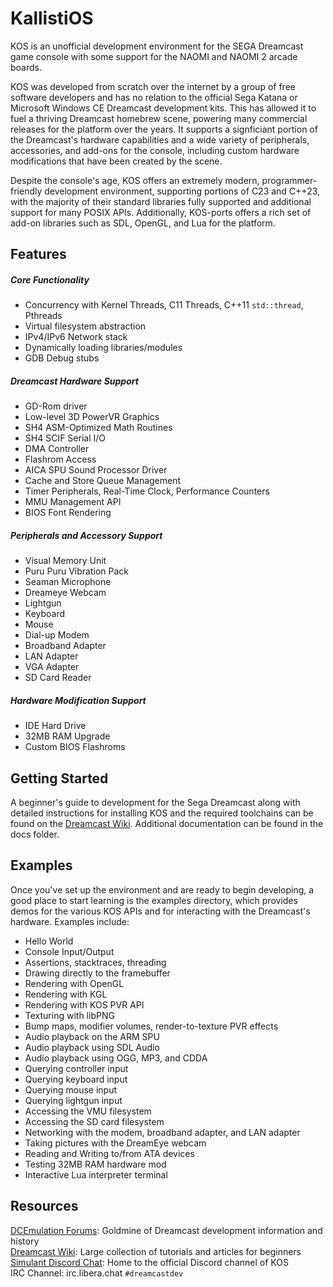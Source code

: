 # KallistiOS

KOS is an unofficial development environment for the SEGA Dreamcast game console with some support for the NAOMI and NAOMI 2 arcade boards.  

KOS was developed from scratch over the internet by a group of free software developers and has no relation to the official Sega Katana or Microsoft Windows CE Dreamcast development kits. This has allowed it to fuel a thriving Dreamcast homebrew scene, powering many commercial releases for the platform over the years. It supports a signficiant portion of the Dreamcast's hardware capabilities and a wide variety of peripherals, accessories, and add-ons for the console, including custom hardware modifications that have been created by the scene. 

Despite the console's age, KOS offers an extremely modern, programmer-friendly development environment, supporting portions of C23 and C++23, with the majority of their standard libraries fully supported and additional support for many POSIX APIs. Additionally, KOS-ports offers a rich set of add-on libraries such as SDL, OpenGL, and Lua for the platform.

## Features
##### Core Functionality
* Concurrency with Kernel Threads, C11 Threads, C++11 `std::thread`, Pthreads
* Virtual filesystem abstraction 
* IPv4/IPv6 Network stack
* Dynamically loading libraries/modules
* GDB Debug stubs

##### Dreamcast Hardware Support
* GD-Rom driver
* Low-level 3D PowerVR Graphics 
* SH4 ASM-Optimized Math Routines
* SH4 SCIF Serial I/O
* DMA Controller 
* Flashrom Access 
* AICA SPU Sound Processor Driver
* Cache and Store Queue Management
* Timer Peripherals, Real-Time Clock, Performance Counters
* MMU Management API 
* BIOS Font Rendering

##### Peripherals and Accessory Support
* Visual Memory Unit
* Puru Puru Vibration Pack
* Seaman Microphone
* Dreameye Webcam
* Lightgun 
* Keyboard
* Mouse
* Dial-up Modem
* Broadband Adapter
* LAN Adapter
* VGA Adapter
* SD Card Reader

##### Hardware Modification Support
* IDE Hard Drive
* 32MB RAM Upgrade
* Custom BIOS Flashroms

## Getting Started 
A beginner's guide to development for the Sega Dreamcast along with detailed instructions for installing KOS and the required toolchains can be found on the [Dreamcast Wiki](https://dreamcast.wiki/Getting_Started_with_Dreamcast_development). Additional documentation can be found in the docs folder. 

## Examples 
Once you've set up the environment and are ready to begin developing, a good place to start learning is the examples directory, which provides demos for the various KOS APIs and for interacting with the Dreamcast's hardware. Examples include:
- Hello World
- Console Input/Output
- Assertions, stacktraces, threading
- Drawing directly to the framebuffer
- Rendering with OpenGL
- Rendering with KGL
- Rendering with KOS PVR API
- Texturing with libPNG
- Bump maps, modifier volumes, render-to-texture PVR effects
- Audio playback on the ARM SPU
- Audio playback using SDL Audio
- Audio playback using OGG, MP3, and CDDA
- Querying controller input
- Querying keyboard input
- Querying mouse input
- Querying lightgun input
- Accessing the VMU filesystem
- Accessing the SD card filesystem
- Networking with the modem, broadband adapter, and LAN adapter
- Taking pictures with the DreamEye webcam
- Reading and Writing to/from ATA devices
- Testing 32MB RAM hardware mod
- Interactive Lua interpreter terminal

## Resources
[DCEmulation Forums](http://dcemulation.org/phpBB/viewforum.php?f=29): Goldmine of Dreamcast development information and history  
[Dreamcast Wiki](http://dreamcast.wiki): Large collection of tutorials and articles for beginners  
[Simulant Discord Chat](https://discord.gg/bpDZHT78PA): Home to the official Discord channel of KOS  
IRC Channel: irc.libera.chat `#dreamcastdev`

